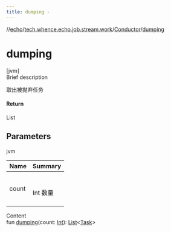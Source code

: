 ```yaml
---
title: dumping -
---
```

//[echo](../../index.md)/[tech.whence.echo.job.stream.work](../index.md)/[Conductor](index.md)/[dumping](dumping.md)



# dumping  
[jvm]  
Brief description  


取出被抛弃任务



#### Return  


List<Task>



## Parameters  
  
jvm  
  
|  Name|  Summary| 
|---|---|
| count| <br><br>Int 数量<br><br>
  
  
Content  
fun [dumping](dumping.md)(count: [Int](https://kotlinlang.org/api/latest/jvm/stdlib/kotlin/-int/index.html)): [List](https://kotlinlang.org/api/latest/jvm/stdlib/kotlin.collections/-list/index.html)<[Task](../../tech.whence.echo.job.stream.task/-task/index.md)>  



